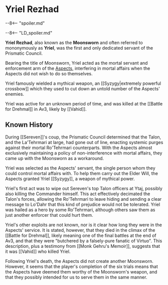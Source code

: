 # Yriel Rezhad

--8<-- "spoiler.md"

--8<-- "LD_spoiler.md"

**Yriel Rezhad**, also known as the **Moonsworn** and often referred to mononymously as **Yriel**, was the first and only dedicated servant of the Prismatic Council.

Bearing the title of Moonsworn, Yriel acted as the mortal servant and enforcement arm of the [Aspects](/Lore/Higher_Beings/Aspects/), interfering in mortal affairs when the Aspects did not wish to do so themselves.

Yriel famously wielded a mythical weapon, an [[Syzygy|extremely powerful crossbow]] which they used to cut down an untold number of the Aspects' enemies.

Yriel was active for an unknown period of time, and was killed at the [[Battle for Drehmal]] in Av3, likely by [[Vahid]].

## Known History

During [[Sereven]]'s coup, the Prismatic Council determined that the Talon, and the La'Tehrmari at large, had gone out of line, enacting systemic purges against their mortal Ro'Tehrmari counterparts. With the Aspects almost exclusively maintaining a policy of non-interference with mortal affairs, they came up with the Moonsworn as a workaround.

Yriel was selected as the Aspects' servant, the single person whom they could control mortal affairs with. To help them carry out the Elder Will, the Aspects granted Yriel [[Syzygy]], a weapon of mythical power.

Yriel's first act was to wipe out Sereven's top Talon officers at Ytaj, possibly also killing the Commander himself. This act effectively decimated the Talon's forces, allowing the Ro'Tehrmari to leave hiding and sending a clear message to Lo'Dahr that this kind of prejudice would not be tolerated. Yriel was hailed as a hero by some Ro'Tehrmari, although others saw them as just another enforcer that could hurt them.

Yriel's other exploits are not known, nor is it clear how long they were in the Aspects' service. It is stated, however, that they died in the climax of the [[Battle for Drehmal]], likely meaning one of the final battles at the end of Av3, and that they were "butchered by a falsely-pure fanatic of Virtuo". This description, plus a testimony from [[Monk Gehru's Memoir]], suggests that it was [[Vahid]] who killed Yriel.

Following Yriel's death, the Aspects did not create another Moonsworn. However, it seems that the player's completion of the six trials means that the Aspects have deemed them worthy of the Moonsworn's weapon, and that they possibly intended for us to serve them in the same manner.
